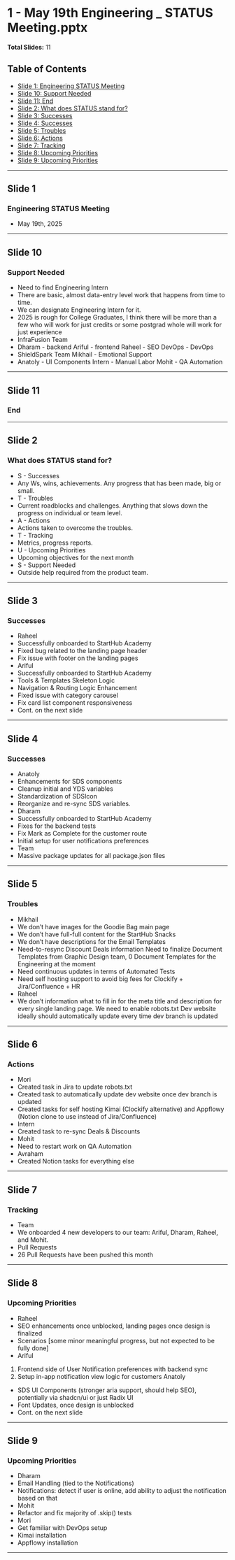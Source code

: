 # 1 - May 19th Engineering _ STATUS Meeting.pptx

**Total Slides:** 11

## Table of Contents

- [Slide 1: Engineering STATUS Meeting](#slide-1)
- [Slide 10: Support Needed](#slide-10)
- [Slide 11: End](#slide-11)
- [Slide 2: What does STATUS stand for?](#slide-2)
- [Slide 3: Successes](#slide-3)
- [Slide 4: Successes](#slide-4)
- [Slide 5: Troubles](#slide-5)
- [Slide 6: Actions](#slide-6)
- [Slide 7: Tracking](#slide-7)
- [Slide 8: Upcoming Priorities](#slide-8)
- [Slide 9: Upcoming Priorities](#slide-9)

---

## Slide 1

### Engineering STATUS Meeting

- May 19th, 2025

---

## Slide 10

### Support Needed

- Need to find Engineering Intern
- There are basic, almost data-entry level work that happens from time to time.
- We can designate Engineering Intern for it.
- 2025 is rough for College Graduates, I think there will be more than a few who will work for  just credits or some postgrad whole will work for just experience
- InfraFusion Team
- Dharam - backend Ariful - frontend Raheel - SEO DevOps - DevOps
- ShieldSpark Team  Mikhail - Emotional Support
- Anatoly - UI Components Intern - Manual Labor Mohit - QA Automation

---

## Slide 11

### End


---

## Slide 2

### What does STATUS stand for?

- S  - Successes
- Any Ws, wins, achievements. Any progress that has been made, big or small.
- T - Troubles
- Current roadblocks and challenges. Anything that slows down the progress on individual or team level.
- A  - Actions
- Actions taken to overcome the troubles.
- T  - Tracking
- Metrics, progress reports.
- U  - Upcoming Priorities
- Upcoming objectives for the next month
- S  - Support Needed
- Outside help required from the product team.

---

## Slide 3

### Successes

- Raheel
- Successfully onboarded to StartHub Academy
- Fixed bug related to the landing page header
- Fix issue with footer on the landing pages
- Ariful
- Successfully onboarded to StartHub Academy
- Tools & Templates Skeleton Logic
- Navigation & Routing Logic Enhancement
- Fixed issue with category carousel
- Fix card list component responsiveness
- Cont. on the next slide

---

## Slide 4

### Successes

- Anatoly
- Enhancements for SDS components
- Cleanup initial and YDS variables
- Standardization of SDSIcon
- Reorganize and re-sync SDS variables.
- Dharam
- Successfully onboarded to StartHub Academy
- Fixes for the backend tests
- Fix Mark as Complete for the customer route
- Initial setup for user notifications preferences
- Team
- Massive package updates for all  package.json  files

---

## Slide 5

### Troubles

- Mikhail
- We don’t have images for the Goodie Bag main page
- We don’t have full-full content for the StartHub Snacks
- We don’t have descriptions for the Email Templates
- Need-to-resync Discount Deals information Need to finalize Document Templates from Graphic Design team, 0 Document Templates for the Engineering at the moment
- Need continuous updates in terms of Automated Tests
- Need self hosting support to avoid big fees for Clockify + Jira/Confluence + HR
- Raheel
- We don’t information what to fill in for the meta title and description for every single landing page. We need to enable robots.txt Dev website ideally should automatically update every time dev branch is updated

---

## Slide 6

### Actions

- Mori
- Created task in Jira to update  robots.txt
- Created task to automatically update dev website once dev branch is updated
- Created tasks for self hosting Kimai (Clockify alternative) and Appflowy (Notion clone to use instead of Jira/Confluence)
- Intern
- Created task to re-sync Deals & Discounts
- Mohit
- Need to restart work on QA Automation
- Avraham
- Created Notion tasks for everything else

---

## Slide 7

### Tracking

- Team
- We  onboarded  4 new developers to our team: Ariful, Dharam, Raheel, and Mohit.
- Pull Requests
- 26 Pull Requests have been pushed this month

---

## Slide 8

### Upcoming Priorities

- Raheel
- SEO enhancements once unblocked, landing pages once design is finalized
- Scenarios [some minor meaningful progress, but not expected to be fully done]
- Ariful
1) Frontend side of User Notification preferences with backend sync
2) Setup in-app notification view logic for customers Anatoly
- SDS UI  Components (stronger aria support, should help SEO), potentially via shadcn/ui or just Radix UI
- Font Updates, once design is unblocked
- Cont. on the next slide

---

## Slide 9

### Upcoming Priorities

- Dharam
- Email Handling (tied to the Notifications)
- Notifications: detect if user is online, add ability to adjust the notification based on that
- Mohit
- Refactor and fix majority of .skip()  tests
- Mori
- Get familiar with DevOps setup
- Kimai installation
- Appflowy installation

---

